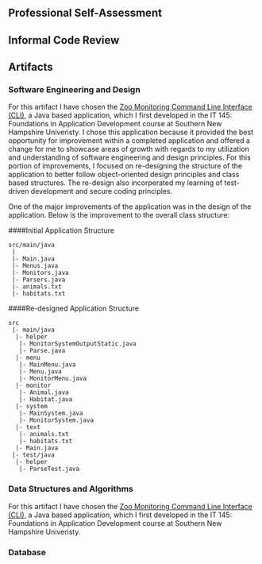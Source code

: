 ## Professional Self-Assessment

## Informal Code Review

## Artifacts
### Software Engineering and Design
For this artifact I have chosen the [Zoo Monitoring Command Line Interface (CLI)](https://github.com/paronicholas/ZooMonitorSystem), a Java based application, which I first developed in the IT 145: Foundations in Application Development course at Southern New Hampshire Univeristy. I chose this application because it provided the best opportunity for improvement within a completed application and offered a change for me to showcase areas of growth with regards to my utilization and understanding of software engineering and design principles. For this portion of improvements, I focused on re-designing the structure of the application to better follow object-oriented design principles and class based structures. The re-design also incorperated my learning of test-driven development and secure coding principles.

One of the major improvements of the application was in the design of the application. Below is the improvement to the overall class structure:

####Initial Application Structure
```
src/main/java
 |
 |- Main.java
 |- Menus.java
 |- Monitors.java
 |- Parsers.java
 |- animals.txt
 |- habitats.txt
```

####Re-designed Application Structure
```
src
 |- main/java
  |- helper
   |- MonitorSystemOutputStatic.java
   |- Parse.java
  |- menu
   |- MainMenu.java
   |- Menu.java
   |- MonitorMenu.java
  |- monitor
   |- Animal.java
   |- Habitat.java
  |- system
   |- MainSystem.java
   |- MonitorSystem.java
  |- text
   |- animals.txt
   |- habitats.txt
  |- Main.java
 |- test/java
  |- helper
   |- ParseTest.java
```

### Data Structures and Algorithms
For this artifact I have chosen the [Zoo Monitoring Command Line Interface (CLI)](https://github.com/paronicholas/ZooMonitorSystem), a Java based application, which I first developed in the IT 145: Foundations in Application Development course at Southern New Hampshire Univeristy.

### Database
